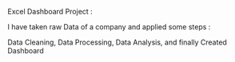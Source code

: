 Excel Dashboard Project :

I have taken raw Data of a company and applied some steps :

Data Cleaning,
Data Processing,
Data Analysis, and finally 
Created Dashboard

